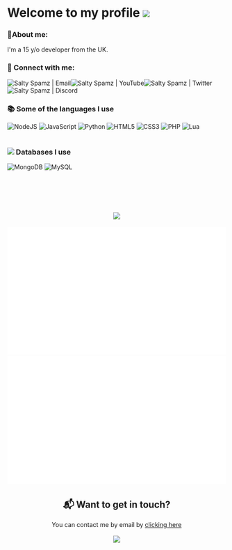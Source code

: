 
Welcome to my profile ![](https://user-images.githubusercontent.com/18350557/176309783-0785949b-9127-417c-8b55-ab5a4333674e.gif)
===============================================================================================================================



### 🚀About me:
I'm a 15 y/o developer from the UK.


### 🔗 Connect with me:

[<img align="left" alt="Salty Spamz | Email" src="https://img.shields.io/badge/Gmail-D14836?style=for-the-badge&logo=gmail&logoColor=white" />][email]
[<img align="left" alt="Salty Spamz | YouTube" src="https://img.shields.io/badge/YouTube-%23FF0000.svg?style=for-the-badge&logo=YouTube&logoColor=white" />][youtube]
[<img align="left" alt="Salty Spamz | Twitter" src="https://img.shields.io/badge/Twitter-%231DA1F2.svg?style=for-the-badge&logo=Twitter&logoColor=white" />][twitter]
[<img align="left" alt="Salty Spamz | Discord" src="https://img.shields.io/badge/Discord-%235865F2.svg?style=for-the-badge&logo=discord&logoColor=white" />][discord]
<br><br>
### 📚 Some of the languages I use
![NodeJS](https://img.shields.io/badge/node.js-6DA55F?style=for-the-badge&logo=node.js&logoColor=white)
![JavaScript](https://img.shields.io/badge/javascript-%23323330.svg?style=for-the-badge&logo=javascript&logoColor=%23F7DF1E)
![Python](https://img.shields.io/badge/python-3670A0?style=for-the-badge&logo=python&logoColor=ffdd54)
![HTML5](https://img.shields.io/badge/html5-%23E34F26.svg?style=for-the-badge&logo=html5&logoColor=white)
![CSS3](https://img.shields.io/badge/css3-%231572B6.svg?style=for-the-badge&logo=css3&logoColor=white)
![PHP](https://img.shields.io/badge/php-%23777BB4.svg?style=for-the-badge&logo=php&logoColor=white)
![Lua](https://img.shields.io/badge/lua-%232C2D72.svg?style=for-the-badge&logo=lua&logoColor=white)
<br><br>
### <a href="#"><img src="https://spaces-cdn.clipsafari.com/bsu2nc68wv4cpli10l62sotq9ma4" height="20"></a> Databases I use
![MongoDB](https://img.shields.io/badge/MongoDB-4EA94B?&style=for-the-badge&logo=MongoDB&logoColor=white)
![MySQL](https://img.shields.io/badge/MySQL-00758F?&style=for-the-badge&logo=MySQL&logoColor=white)

<br />
<br />
<br />
<br />


  
<p align="center">
  <img src="https://github-readme-stats.vercel.app/api?username=Salty-Coder&show_icons=true&theme=tokyonight"/>
</p>



<div align="center">

  <a>
    <img src="https://raw.githubusercontent.com/Salty-Coder/github-stats-transparent/output/generated/overview.svg"/>
  </a>
  <a>
    <img src="https://raw.githubusercontent.com/Salty-Coder/github-stats-transparent/output/generated/languages.svg"/>
  </a>
  
</div>





<div align="center">
<h2>📬 Want to get in touch? <br/></h2>
  <p>You can contact me by email by <a href="mailto:salty@saltyspamz.xyz"> clicking here</a><br><br>
    <img src="https://komarev.com/ghpvc/?username=Salty-Coder&style=flat&color=red" img/></p>
</div>



[email]: mailto:salty@saltyspamz.xyz
[twitter]: https://twitter.com/saltyspamz
[youtube]: https://youtube.com/SaltySpamz
[instagram]: https://instagram.com/saltyspamzyt
[discord]: https://discordapp.com/users/409250840571019264/
